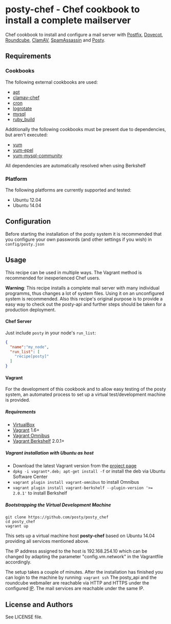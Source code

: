 posty-chef - Chef cookbook to install a complete mailserver
===========================================================
Chef cookbook to install and configure a mail server with
[Postfix](http://www.postfix.org/),
[Dovecot](http://www.dovecot.org/),
[Roundcube](http://roundcube.net/),
[ClamAV](http://clamav.net/),
[SpamAssassin](http://spamassassin.apache.org/) and
[Posty](http://www.posty-soft.org/).


Requirements
------------

### Cookbooks
The following external cookbooks are used:

* [apt](https://github.com/opscode-cookbooks/apt)
* [clamav-chef](https://github.com/RoboticCheese/clamav-chef)
* [cron](https://github.com/opscode-cookbooks/cron)
* [logrotate](https://github.com/stevendanna/logrotate)
* [mysql](https://github.com/opscode-cookbooks/mysql)
* [ruby_build](https://github.com/fnichol/chef-ruby_build)

Additionally the following cookbooks must be present due to dependencies, but aren't executed:

* [yum](https://github.com/opscode-cookbooks/yum)
* [yum-epel](https://github.com/opscode-cookbooks/yum-epel)
* [yum-mysql-community](https://github.com/opscode-cookbooks/yum-mysql-community)

All dependencies are automatically resolved when using Berkshelf

### Platform
The following platforms are currently supported and tested:

* Ubuntu 12.04
* Ubuntu 14.04


Configuration
-------------
Before starting the installation of the posty system it is recommended that you
configure your own passwords (and other settings if you wish) in
`config/posty.json`


Usage
-----
This recipe can be used in multiple ways. The Vagrant method is recommended for
inexperienced Chef users.

**Warning**: This recipe installs a complete mail server with many individual
programms, thus changes a lot of system files. Using it on an unconfigured
system is recommended.
Also this recipe's original purpose is to provide a easy way to check out the
posty-api and further steps should be taken for a production deployment.

#### Chef Server
Just include `posty` in your node's `run_list`:

```json
{
  "name":"my_node",
  "run_list": [
    "recipe[posty]"
  ]
}
```

#### Vagrant
For the development of this cookbook and to allow easy testing of the posty
system, an automated process to set up a virtual test/development machine is
provided.

##### Requirements
* [VirtualBox](https://www.virtualbox.org)
* [Vagrant](http://vagrantup.com) 1.6+
* [Vagrant Omnibus](https://github.com/schisamo/vagrant-omnibus)
* [Vagrant Berkshelf](https://github.com/berkshelf/vagrant-berkshelf) 2.0.1+

##### Vagrant installation with Ubuntu as host
* Download the latest Vagrant version from the [project page](http://www.vagrantup.com/downloads.html)
* `dpkg -i vagrant*.deb; apt-get install -f` or install the deb via Ubuntu Software Center
* `vagrant plugin install vagrant-omnibus` to install Omnibus
* `vagrant plugin install vagrant-berkshelf --plugin-version '>= 2.0.1'` to install Berkshelf

##### Bootstrapping the Virtual Development Machine

```
git clone https://github.com/posty/posty_chef
cd posty_chef
vagrant up
```

This sets up a virtual machine host __posty-chef__ based on Ubuntu 14.04
providing all services mentioned above.

The IP address assigned to the host is 192.168.254.10 which can be changed
by adapting the parameter "config.vm.network" in the Vagrantfile accordingly.

The setup takes a couple of minutes. After the installation has finished
you can login to the machine by running: `vagrant ssh`
The posty_api and the roundcube webmailer are reachable via HTTP and HTTPS
under the configured [IP](http://192.168.254.10). The mail services are
reachable under the same IP.


License and Authors
-------------------
See LICENSE file.
